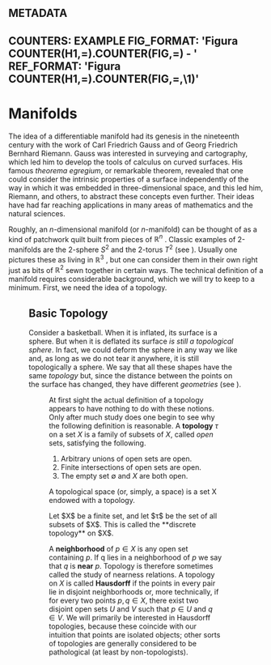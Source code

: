 METADATA
---
COUNTERS: EXAMPLE
FIG_FORMAT: 'Figura COUNTER(H1,=).COUNTER(FIG,=) - '
REF_FORMAT: 'Figura COUNTER(H1,=).COUNTER(FIG,=,\1)'
---

# Manifolds

The idea of a differentiable manifold had its genesis in the nineteenth century
with the work of Carl Friedrich Gauss and of Georg Friedrich Bernhard Riemann.
Gauss was interested in surveying and cartography, which led him to develop the
tools of calculus on curved surfaces. His famous *theorema egregium*, or remarkable theorem, revealed that one could consider the intrinsic properties of a surface
independently of the way in which it was embedded in three-dimensional space,
and this led him, Riemann, and others, to abstract these concepts even further.
Their ideas have had far reaching applications in many areas of mathematics and
the natural sciences.

Roughly, an $n$-dimensional manifold (or $n$-manifold) can be thought of as a kind
of patchwork quilt built from pieces of $\mathbb{R}^n$ . Classic examples of 2-manifolds are
the 2-sphere $S^2$ and the 2-torus $T^2$ (see <a label="manifolds">). Usually one pictures these as
living in $\mathbb{R}^3$ , but one can consider them in their own right just as bits of $\mathbb{R}^2$ sewn
together in certain ways. The technical definition of a manifold requires considerable background, which we will try to keep to a minimum. First, we need the idea
of a topology.

<figure src="manifolds.png" size="width:70%" caption="The 2-sphere $S^2$ and the 2-torus $T^2$" label="manifolds">

## Basic Topology

Consider a basketball. When it is inflated, its surface is a sphere. But when it is
deflated its surface *is still a topological sphere*. In fact, we could deform the sphere
in any way we like and, as long as we do not tear it anywhere, it is still topologically a sphere. We say that all these shapes have the same *topology* but, since
the distance between the points on the surface has changed, they have different
*geometries* (see <a label="manifolds2">).

<figure src="manifolds2.png" size="width:70%" caption="Topological 2-spheres." label="manifolds2">

At first sight the actual definition of a topology appears to have nothing to do
with these notions. Only after much study does one begin to see why the following
definition is reasonable. A **topology** $\tau$ on a set $X$ is a family of subsets of $X$, called
*open* sets, satisfying the following.

1. Arbitrary unions of open sets are open.
2. Finite intersections of open sets are open.
3. The empty set $∅$ and $X$ are both open.

A topological space (or, simply, a space) is a set X endowed with a topology.

<example>
Let $X$ be a finite set, and let $τ$ be the set of all subsets of $X$. This is
called the **discrete topology** on $X$.
</example>

A **neighborhood** of $p ∈ X$ is any open set containing $p$. If q lies in a neighborhood of $p$ we say that $q$ is **near** $p$. Topology is therefore sometimes called the
study of nearness relations. A topology on $X$ is called **Hausdorff** if the points
in every pair lie in disjoint neighborhoods or, more technically, if for every two
points $p, q ∈ X$, there exist two disjoint open sets $U$ and $V$ such that $p ∈ U$
and $q ∈ V$. We will primarily be interested in Hausdorff topologies, because these
coincide with our intuition that points are isolated objects; other sorts of topologies
are generally considered to be pathological (at least by non-topologists).